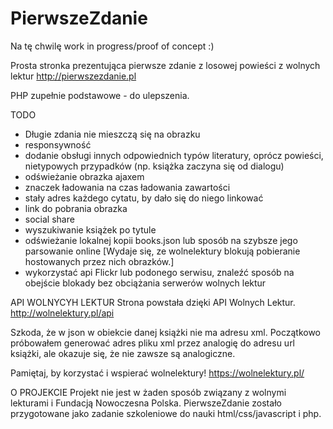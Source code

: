# PierwszeZdanie
Na tę chwilę work in progress/proof of concept :)

Prosta stronka prezentująca pierwsze zdanie z losowej powieści z wolnych lektur
http://pierwszezdanie.pl

PHP zupełnie podstawowe - do ulepszenia.


TODO
- Długie zdania nie mieszczą się na obrazku
- responsywność
- dodanie obsługi innych odpowiednich typów literatury, oprócz powieści, nietypowych przypadków (np. książka zaczyna się od dialogu)
- odświeżanie obrazka ajaxem
- znaczek ładowania na czas ładowania zawartości
- stały adres każdego cytatu, by dało się do niego linkować
- link do pobrania obrazka
- social share
- wyszukiwanie książek po tytule
- odświeżanie lokalnej kopii books.json lub sposób na szybsze jego parsowanie online
[Wydaje się, ze wolnelektury blokują pobieranie hostowanych przez nich obrazków.]
- wykorzystać api Flickr lub podonego serwisu, znaleźć sposób na obejście blokady bez obciążania serwerów wolnych lektur


API WOLNYCYH LEKTUR
Strona powstała dzięki API Wolnych Lektur.
http://wolnelektury.pl/api

Szkoda, że w json w obiekcie danej książki nie ma adresu xml. Początkowo próbowałem generować adres pliku xml przez analogię do adresu url książki, ale okazuje się, że nie zawsze są analogiczne.

Pamiętaj, by korzystać i wspierać wolnelektury!
https://wolnelektury.pl/

O PROJEKCIE
Projekt nie jest w żaden sposób związany z wolnymi lekturami i Fundacją Nowoczesna Polska.
PierwszeZdanie zostało przygotowane jako zadanie szkoleniowe do nauki html/css/javascript i php.


